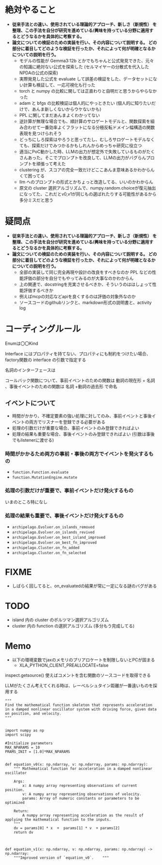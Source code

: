 # 絶対やること
* **従来手法との違い、使用されている理論的アプローチ、新しさ（新規性） を整理、この手法を自分が研究を進めている/興味を持っている分野に適用するとどうなるかを具体的に考察する。**
* **論文についての検証のための実装を行い、その内容について説明する。 どの部分に着目してどのような検証を行ったか、それによって何が明確となるかについての説明を行う。**
    * モデルの性能が Gemma3:12b とかでもちゃんと公式発見できた、元々の知識に絶対ない公式を探索した (セルマイヤーの分散式を代入したNPDAの公式の探索)
    * 実際発見した公式を evaluate して誤差の検証をした、データセットにない計算も検証して、一応可視化も行った
    * torch と numpy の比較に関しては正直わりと自明だと思うからやらなかった
    * adam と bfgs の比較検証は個人的にやっときたい (個人的に知りたいだけで、あんま新しくないからウケないかも)
    * PPL に関してまだあんまよくわかってない
    * 逆計算が無理な場合でも、順計算のサロゲートモデルと、関数探索を組み合わせて一番効率よくフラットになる分極反転ドメイン幅構造の関数表現を見つけられそう
    * どっちにしろ探索はやろうと思ってたし、むしろサロゲートモデルなくても、探索だけでみつかるかもしれんからめっちゃ研究に役立つ
    * 適当にPoC動かした時、LLMの出力が想定外で失敗しているものがたくさんあった。そこでプロンプトを改良して、LLMの出力がバグらんプロンプトを頑張って考えた
    * clustering が、スコアの完全一致だけどここあんま意味あるかわからんくて困ってる
    * llm へのプロンプトの形式とかちょっと改造してる、いいのかわからん
    * 原文の cluster 選択アルゴリズムで、numpy.random.choiceが復元抽出になってた、これだとv0,v1が同じもの選ばれたりする可能性があるから多分ミスだと思う

# 疑問点
* **従来手法との違い、使用されている理論的アプローチ、新しさ（新規性） を整理、この手法を自分が研究を進めている/興味を持っている分野に適用するとどうなるかを具体的に考察する。**
* **論文についての検証のための実装を行い、その内容について説明する。 どの部分に着目してどのような検証を行ったか、それによって何が明確となるかについての説明を行う。**
    * 全部の実装して同じ完全再現や設計の改良をすべきなのか PPL などの性能評価の部分を自分でもやってみるのが大事なのかわからん
    * 上の関連で、docstringを充実させるべきか、そういうのははしょって性能評価するべきか
    * 例えばmcpの対応などapiを良くするのは評価の対象外なのか
    * ソースコードのgithubリンクと、markdown形式の説明書と、activity log
    
# コーディングルール
Enumは〇〇Kind

Interface にはプロパティを持てない、プロパティにも制約をつけたい場合、factory関数の interface の引数で指定する

名詞のインターフェースは

コールバック関数について、事前イベントのための関数は 動詞の現在形 + 名詞 、事後イベントのための関数は 名詞 +動詞の過去形 で命名

## イベントについて
* 時間がかかり、不確定要素の強い処理に対してのみ、事前イベントと事後イベントの両方でリスナーを登録できる必要がある
* 処理の引数だけが重要な場合、事前イベントのみ登録できればよい
* 処理の結果も重要な場合、事後イベントのみ登録できればよい (引数は事後でもlistenerに渡せる)

### 時間がかかるため両方の事前・事後の両方でイベントを発火するもの
* `function.Function.evaluate`
* `function.MutationEngine.mutate`

### 処理の引数だけが重要で、事前イベントだけ発火するもの
いまのところ特になし

### 処理の結果も重要で、事後イベントだけ発火するもの
* `archipelago.Evolver.on_islands_removed`
* `archipelago.Evolver.on_islands_revived`
* `archipelago.Evolver.on_best_island_improved`
* `archipelago.Evolver.on_best_fn_improved`
* `archipelago.Cluster.on_fn_added`
* `archipelago.Cluster.on_fn_selected`

# FIXME
* しばらく回してると、on_evaluatedの結果が常に一定になる謎のバグがある

# TODO
* island 内の cluster のボルツマン選択アルゴリズム
* cluster 内の function の選択アルゴリズム (多分もう完成してる)

# Memo
* 以下の環境変数でjaxのメモリのプリアロケートを制限しないとPCが固まる
    * XLA_PYTHON_CLIENT_PREALLOCATE=false

inspect.getsource() 使えばコメントを含む関数のソースコードを取得できる

LLMがたくさん考えてくれる時は、レーベルシュタイン距離が一番遠いものを採用する

```
"""
Find the mathematical function skeleton that represents acceleration in a damped nonlinear oscillator system with driving force, given data on position, and velocity. 
"""


import numpy as np
import scipy

#Initialize parameters
MAX_NPARAMS = 10
PRAMS_INIT = [1.0]*MAX_NPARAMS


def equation_v0(x: np.ndarray, v: np.ndarray, params: np.ndarray):
    """ Mathematical function for acceleration in a damped nonlinear oscillator

    Args:
        x: A numpy array representing observations of current position.
        v: A numpy array representing observations of velocity.
        params: Array of numeric constants or parameters to be optimized

    Return:
        A numpy array representing acceleration as the result of applying the mathematical function to the inputs.
    """
    dv = params[0] * x  +  params[1] * v  + params[2]
    return dv



def equation_v1(x: np.ndarray, v: np.ndarray, params: np.ndarray) -> np.ndarray:
    """Improved version of `equation_v0`.    """

```
